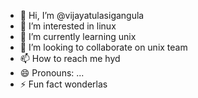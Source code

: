 - 👋 Hi, I’m @vijayatulasigangula
- 👀 I’m interested in linux 
- 🌱 I’m currently learning unix 
- 💞️ I’m looking to collaborate on unix team 
- 📫 How to reach me hyd 
- 😄 Pronouns: ...
- ⚡ Fun fact wonderlas 

<!---
vijayatulasigangula/vijayatulasigangula is a ✨ special ✨ repository because its `README.md` (this file) appears on your GitHub profile.
You can click the Preview link to take a look at your changes.
--->
